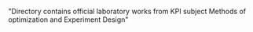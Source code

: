 "Directory contains official laboratory works from KPI subject Methods of optimization and Experiment Design" 
